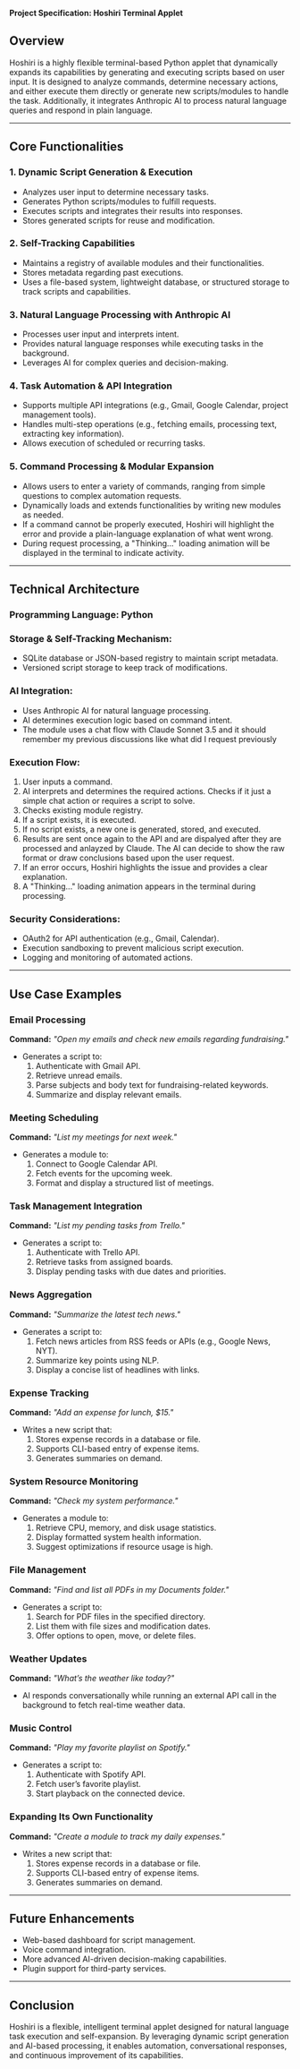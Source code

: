 **Project Specification: Hoshiri Terminal Applet**

## Overview
Hoshiri is a highly flexible terminal-based Python applet that dynamically expands its capabilities by generating and executing scripts based on user input. It is designed to analyze commands, determine necessary actions, and either execute them directly or generate new scripts/modules to handle the task. Additionally, it integrates Anthropic AI to process natural language queries and respond in plain language.

---

## Core Functionalities
### 1. **Dynamic Script Generation & Execution**
   - Analyzes user input to determine necessary tasks.
   - Generates Python scripts/modules to fulfill requests.
   - Executes scripts and integrates their results into responses.
   - Stores generated scripts for reuse and modification.

### 2. **Self-Tracking Capabilities**
   - Maintains a registry of available modules and their functionalities.
   - Stores metadata regarding past executions.
   - Uses a file-based system, lightweight database, or structured storage to track scripts and capabilities.

### 3. **Natural Language Processing with Anthropic AI**
   - Processes user input and interprets intent.
   - Provides natural language responses while executing tasks in the background.
   - Leverages AI for complex queries and decision-making.

### 4. **Task Automation & API Integration**
   - Supports multiple API integrations (e.g., Gmail, Google Calendar, project management tools).
   - Handles multi-step operations (e.g., fetching emails, processing text, extracting key information).
   - Allows execution of scheduled or recurring tasks.

### 5. **Command Processing & Modular Expansion**
   - Allows users to enter a variety of commands, ranging from simple questions to complex automation requests.
   - Dynamically loads and extends functionalities by writing new modules as needed.
   - If a command cannot be properly executed, Hoshiri will highlight the error and provide a plain-language explanation of what went wrong.
   - During request processing, a "Thinking..." loading animation will be displayed in the terminal to indicate activity.


---

## Technical Architecture
### **Programming Language:** Python

### **Storage & Self-Tracking Mechanism:**
   - SQLite database or JSON-based registry to maintain script metadata.
   - Versioned script storage to keep track of modifications.

### **AI Integration:**
   - Uses Anthropic AI for natural language processing.
   - AI determines execution logic based on command intent.
   - The module uses a chat flow with Claude Sonnet 3.5 and it should remember my previous discussions like what did I request previously

### **Execution Flow:**
1. User inputs a command.
2. AI interprets and determines the required actions. Checks if it just a simple chat action or requires a script to solve. 
3. Checks existing module registry. 
4. If a script exists, it is executed.
5. If no script exists, a new one is generated, stored, and executed.
6. Results are sent once again to the API and are dispalyed after they are processed and anlayzed by Claude. The AI can decide to show the raw format or draw conclusions based upon the user request. 
7. If an error occurs, Hoshiri highlights the issue and provides a clear explanation.
8. A "Thinking..." loading animation appears in the terminal during processing.


### **Security Considerations:**
   - OAuth2 for API authentication (e.g., Gmail, Calendar).
   - Execution sandboxing to prevent malicious script execution.
   - Logging and monitoring of automated actions.

---

## Use Case Examples

### **Email Processing**
**Command:** _"Open my emails and check new emails regarding fundraising."_
   - Generates a script to:
     1. Authenticate with Gmail API.
     2. Retrieve unread emails.
     3. Parse subjects and body text for fundraising-related keywords.
     4. Summarize and display relevant emails.

### **Meeting Scheduling**
**Command:** _"List my meetings for next week."_
   - Generates a module to:
     1. Connect to Google Calendar API.
     2. Fetch events for the upcoming week.
     3. Format and display a structured list of meetings.

### **Task Management Integration**
**Command:** _"List my pending tasks from Trello."_
   - Generates a script to:
     1. Authenticate with Trello API.
     2. Retrieve tasks from assigned boards.
     3. Display pending tasks with due dates and priorities.

### **News Aggregation**
**Command:** _"Summarize the latest tech news."_
   - Generates a script to:
     1. Fetch news articles from RSS feeds or APIs (e.g., Google News, NYT).
     2. Summarize key points using NLP.
     3. Display a concise list of headlines with links.

### **Expense Tracking**
**Command:** _"Add an expense for lunch, $15."_
   - Writes a new script that:
     1. Stores expense records in a database or file.
     2. Supports CLI-based entry of expense items.
     3. Generates summaries on demand.

### **System Resource Monitoring**
**Command:** _"Check my system performance."_
   - Generates a module to:
     1. Retrieve CPU, memory, and disk usage statistics.
     2. Display formatted system health information.
     3. Suggest optimizations if resource usage is high.

### **File Management**
**Command:** _"Find and list all PDFs in my Documents folder."_
   - Generates a script to:
     1. Search for PDF files in the specified directory.
     2. List them with file sizes and modification dates.
     3. Offer options to open, move, or delete files.

### **Weather Updates**
**Command:** _"What’s the weather like today?"_
   - AI responds conversationally while running an external API call in the background to fetch real-time weather data.

### **Music Control**
**Command:** _"Play my favorite playlist on Spotify."_
   - Generates a script to:
     1. Authenticate with Spotify API.
     2. Fetch user’s favorite playlist.
     3. Start playback on the connected device.

### **Expanding Its Own Functionality**
**Command:** _"Create a module to track my daily expenses."_
   - Writes a new script that:
     1. Stores expense records in a database or file.
     2. Supports CLI-based entry of expense items.
     3. Generates summaries on demand.

---

## Future Enhancements
- Web-based dashboard for script management.
- Voice command integration.
- More advanced AI-driven decision-making capabilities.
- Plugin support for third-party services.

---

## Conclusion
Hoshiri is a flexible, intelligent terminal applet designed for natural language task execution and self-expansion. By leveraging dynamic script generation and AI-based processing, it enables automation, conversational responses, and continuous improvement of its capabilities.


